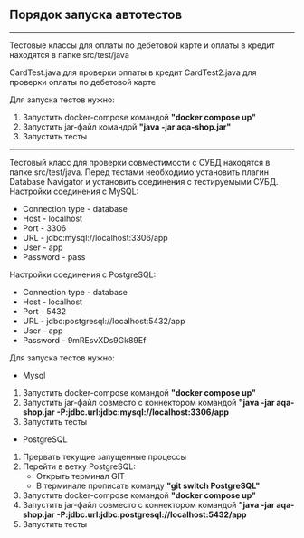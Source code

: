 ## Порядок запуска автотестов

___
Тестовые классы для оплаты по дебетовой карте и оплаты в кредит находятся в папке src/test/java

CardTest.java для проверки оплаты в кредит
CardTest2.java для проверки оплаты по дебетовой карте

Для запуска тестов нужно:
1. Запустить docker-compose командой **"docker compose up"**
2. Запустить jar-файл командой **"java -jar aqa-shop.jar"**
3. Запустить тесты

___
Тестовый класс для проверки совместимости с СУБД находятся в папке src/test/java.
Перед тестами необходимо установить плагин Database Navigator и установить соединения с тестируемыми СУБД.
Настройки соединения с MySQL:
- Connection type - database
- Host - localhost
- Port - 3306
- URL - jdbc:mysql://localhost:3306/app
- User - app
- Password - pass

Настройки соединения с PostgreSQL:
- Connection type - database
- Host - localhost
- Port - 5432
- URL - jdbc:postgresql://localhost:5432/app
- User - app
- Password - 9mREsvXDs9Gk89Ef

Для запуска тестов нужно:</br>
- Mysql
1. Запустить docker-compose командой **"docker compose up"**
2. Запустить jar-файл совместо с коннектором командой **"java -jar aqa-shop.jar -P:jdbc.url:jdbc:mysql://localhost:3306/app** 
3. Запустить тесты

- PostgreSQL
1. Прервать текущие запущенные процессы
2. Перейти в ветку PostgreSQL:
   * Открыть терминал GIT
   * В терминале прописать команду **"git switch PostgreSQL"**
3. Запустить docker-compose командой **"docker compose up"**
4. Запустить jar-файл совместо с коннектором командой **"java -jar aqa-shop.jar -P:jdbc.url:jdbc:postgresql://localhost:5432/app** 
5. Запустить тесты